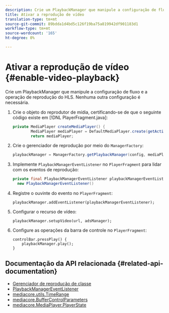 ```yaml
---
description: Crie um PlaybackManager que manipule a configuração de fluxo e a operação de reprodução do HLS. Nenhuma outra configuração é necessária.
title: Ativar a reprodução de vídeo
translation-type: tm+mt
source-git-commit: 89bdda1d4bd5c126f19ba75a819942df901183d1
workflow-type: tm+mt
source-wordcount: '165'
ht-degree: 0%

---
```



# Ativar a reprodução de vídeo {#enable-video-playback}

Crie um PlaybackManager que manipule a configuração de fluxo e a operação de reprodução do HLS. Nenhuma outra configuração é necessária.

1. Crie o objeto do reprodutor de mídia, certificando-se de que o seguinte código existe em [!DNL PlayerFragment.java]:

   ```java
   private MediaPlayer createMediaPlayer() { 
           MediaPlayer mediaPlayer = DefaultMediaPlayer.create(getActivity().getApplicationContext()); 
           return mediaPlayer;
   ```

   <!-- I've duplicated this information. It also exists in the PlayerFragment section, just before the Feature manager section. I figured that I should have it here as well, in case they jump directly to this section.-->

1. Crie o gerenciador de reprodução por meio do `ManagerFactory`:

   ```java
   playbackManager = ManagerFactory.getPlaybackManager(config, mediaPlayer);
   ```

1. Implemente `PlaybackManagerEventListener` no `PlayerFragment` para lidar com os eventos de reprodução:

   ```java
   private final PlaybackManagerEventListener playbackManagerEventListener =  
     new PlaybackManagerEventListener() 
   ```

1. Registre o ouvinte do evento no `PlayerFragment`:

   ```
   playbackManager.addEventListener(playbackManagerEventListener);
   ```

1. Configurar o recurso de vídeo:

   ```
   playbackManager.setupVideo(url, adsManager); 
   ```

1. Configure as operações da barra de controle no `PlayerFragment`:

   ```
   controlBar.pressPlay() { 
       playbackManager.play();  
   }
   ```

## Documentação da API relacionada {#related-api-documentation}

* [Gerenciador de reprodução de classe](https://help.adobe.com/en_US/primetime/api/reference_implementation/android/javadoc/com/adobe/primetime/reference/manager/PlaybackManager.html)
* [PlaybackManagerEventListener](https://help.adobe.com/en_US/primetime/api/reference_implementation/android/javadoc/com/adobe/primetime/reference/manager/PlaybackManager.PlaybackManagerEventListener.html)
* [mediacore.utils.TimeRange](https://help.adobe.com/en_US/primetime/api/psdk/javadoc/com/adobe/mediacore/utils/TimeRange.html)
* [mediacore.BufferControlParameters](https://help.adobe.com/en_US/primetime/api/psdk/javadoc/com/adobe/mediacore/BufferControlParameters.html)
* [mediacore.MediaPlayer.PlayerState](https://help.adobe.com/en_US/primetime/api/psdk/javadoc/com/adobe/mediacore/MediaPlayer.PlayerState.html)